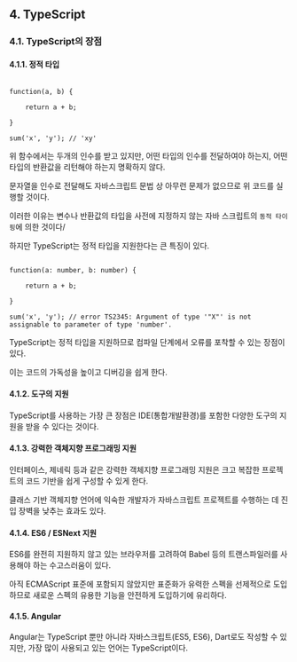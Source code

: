 ## 4. TypeScript

 

### 4.1. TypeScript의 장점

 

#### 4.1.1. 정적 타입

 

```

function(a, b) {

    return a + b;

}

sum('x', 'y'); // 'xy'

```

 

위 함수에서는 두개의 인수를 받고 있지만, 어떤 타입의 인수를 전달하여야 하는지, 어떤 타입의 반환값을 리턴해야 하는지 명확하지 않다.

문자열을 인수로 전달해도 자바스크립트 문법 상 아무런 문제가 없으므로 위 코드를 실행할 것이다.

이러한 이유는 변수나 반환값의 타입을 사전에 지정하지 않는 자바 스크립트의 `동적 타이핑`에 의한 것이다/

하지만 TypeScript는 정적 타입을 지원한다는 큰 특징이 있다.

 

```

function(a: number, b: number) {

    return a + b;

}

sum('x', 'y'); // error TS2345: Argument of type '"X"' is not assignable to parameter of type 'number'.

```

 

TypeScript는 정적 타입을 지원하므로 컴파일 단계에서 오류를 포착할 수 있는 장점이 있다.

이는 코드의 가독성을 높이고 디버깅을 쉽게 한다.

 

#### 4.1.2. 도구의 지원

 

TypeScript를 사용하는 가장 큰 장점은 IDE(통합개발환경)를 포함한 다양한 도구의 지원을 받을 수 있다는 것이다.

 

#### 4.1.3. 강력한 객체지향 프로그래밍 지원

 

인터페이스, 제네릭 등과 같은 강력한 객체지향 프로그래밍 지원은 크고 복잡한 프로젝트의 코드 기반을 쉽게 구성할 수 있게 한다.

클래스 기반 객체지향 언어에 익숙한 개발자가 자바스크립트 프로젝트를 수행하는 데 진입 장벽을 낮추는 효과도 있다.

 

#### 4.1.4. ES6 / ESNext 지원

 

ES6를 완전히 지원하지 않고 있는 브라우저를 고려하여 Babel 등의 트랜스파일러를 사용해야 하는 수고스러움이 있다.

아직 ECMAScript 표준에 포함되지 않았지만 표준화가 유력한 스펙을 선제적으로 도입하므로 새로운 스펙의 유용한 기능을 안전하게 도입하기에 유리하다.

 

#### 4.1.5. Angular

 

Angular는 TypeScript 뿐만 아니라 자바스크립트(ES5, ES6), Dart로도 작성할 수 있지만, 가장 많이 사용되고 있는 언어는 TypeScript이다.
